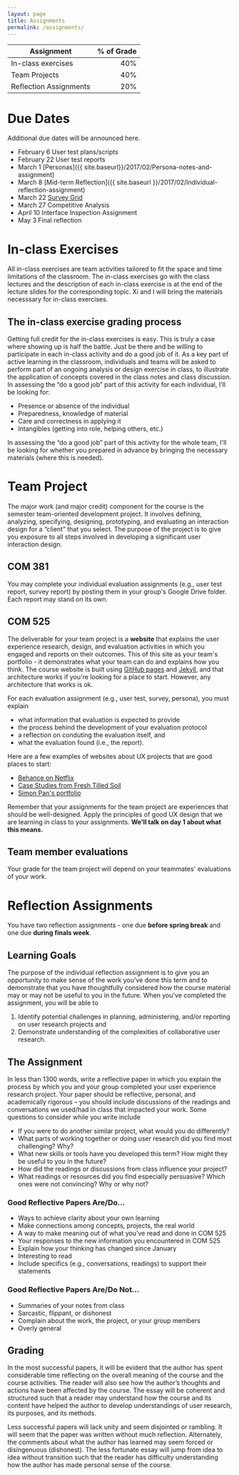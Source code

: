 ```yaml
---
layout: page
title: Assignments
permalink: /assignments/
---
```


| Assignment       | % of Grade           | 
| ------------- |-------------:| 
| In-class exercises     | 40% |
| Team Projects     | 40%  |
| Reflection Assignments | 20% |

# Due Dates

Additional due dates will be announced here.

- February 6 User test plans/scripts 
- February 22 User test reports
- March 1 [Personas]({{ site.baseurl}}/2017/02/Persona-notes-and-assignment) 
- March 8 [Mid-term Reflection]({{ site.baseurl }}/2017/02/Individual-reflection-assignment)
- March 22 [Survey Grid]({{site.baseurl}}/2017/03/Survey-grid-assignment)
- March 27 Competitive Analysis
- April 10 Interface Inspection Assignment
- May 3 Final reflection 

# In-class ExercisesAll in-class exercises are team activities tailored to fit the space and time limitations of the classroom. The in-class exercises go with the class lectures and the description of each in-class exercise is at the end of the lecture slides for the corresponding topic. Xi and I will bring the materials necesssary for in-class exercises.
## The in-class exercise grading process 
Getting full credit for the in-class exercises is easy. This is truly a case where showing up is half the battle. Just be there and be willing to participate in each in-class activity and do a good job of it. As a key part of active learning in the classroom, individuals and teams will be asked to perform part of an ongoing analysis or design exercise in class, to illustrate the application of concepts covered in the class notes and class discussion. In assessing the “do a good job” part of this activity for each individual, I'll be looking for:
- Presence or absence of the individual- Preparedness, knowledge of material- Care and correctness in applying it- Intangibles (getting into role, helping others, etc.)
In assessing the “do a good job” part of this activity for the whole team, I'll be looking for whether you prepared in advance by bringing the necessary materials (where this is needed).
# Team Project The major work (and major credit) component for the course is the semester team-oriented development project. It involves defining, analyzing, specifying, designing, prototyping, and evaluating an interaction design for a “client” that you select. The purpose of the project is to give you exposure to all steps involved in developing a significant user interaction design. 

## COM 381

You may complete your individual evaluation assignments (e.g., user test report, survey report) by posting them in your group's Google Drive folder. Each report may stand on its own.

## COM 525

The deliverable for your team project is a **website** that explains the user experience research, design, and evaluation activities in which you engaged and reports on their outcomes. This of this site as your team's portfolio - it demonstrates what your team can do and explains how you think. The course website is built using [GitHub pages](https://pages.github.com/) and [Jekyll](https://jekyllrb.com/docs/github-pages/), and that architecture works if you're looking for a place to start. However, any architecture that works is ok.

For each evaluation assignment (e.g., user test, survey, persona), you must explain 

- what information that evaluation is expected to provide
- the process behind the development of your evaluation protocol
- a reflection on conduting the evaluation itself, and 
- what the evaluation found (i.e., the report).

Here are a few examples of websites about UX projects that are good places to start:

- [Behance on Netflix](https://www.behance.net/gallery/18246173/UX-Case-Study-The-Netflix-Screening-Room)
- [Case Studies from Fresh Tilled Soil](http://www.freshtilledsoil.com/work/)
- [Simon Pan's portfolio](http://simonpan.com/)
Remember that your assignments for the team project are experiences that should be well-designed. Apply the principles of good UX design that we are learning in class to your assignments. **We'll talk on day 1 about what this means.**## Team member evaluations Your grade for the team project will depend on your teammates' evaluations of your work.

# Reflection Assignments

You have two reflection assignments - one due **before spring break** and one due **during finals week**.

## Learning Goals	The purpose of the individual reflection assignment is to give you an opportunity to make sense of the work you’ve done this term and to demonstrate that you have thoughtfully considered how the course material may or may not be useful to you in the future. When you’ve completed the assignment, you will be able to
1.	Identify potential challenges in planning, administering, and/or reporting on user research projects and2.	Demonstrate understanding of the complexities of collaborative user research.## The	Assignment	In less than 1300 words, write a reflective paper in which you explain the process by which you and your group completed your user experience research project. Your paper should be reflective, personal, and academically rigorous – you should include discussions of the readings and conversations we used/had in class that impacted your work. Some questions to consider while you write include- If you were to do another similar project, what would you do differently? - What parts of working together or doing user research did you find most challenging? Why? - What new skills or tools have you developed this term? How might they be useful to you in the future?- How did the readings or discussions from class influence your project?- What readings or resources did you find especially persuasive? Which ones were not convincing? Why or why not?

### Good Reflective Papers Are/Do…
 - Ways to achieve clarity about your own learning- Make connections among concepts, projects, the real world- A way to make meaning out of what you’ve read and done in COM 525- Your responses to the new information you encountered in COM 525- Explain how your thinking has changed since January- Interesting to read- Include specifics (e.g., conversations, readings) to support their statements
### Good Reflective Papers Are/Do Not…
- Summaries of your notes from class- Sarcastic, flippant, or dishonest- Complain about the work, the project, or your group members- Overly general## Grading	In the most successful papers, it will be evident that the author has spent considerable time reflecting on the overall meaning of the course and the course activities. The reader will also see how the author’s thoughts and actions have been affected by the course. The essay will be coherent and structured such that a reader may understand how the course and its content have helped the author to develop understandings of user research, its purposes, and its methods.Less successful papers will lack unity and seem disjointed or rambling. It will seem that the paper was written without much reflection. Alternately, the comments about what the author has learned may seem forced or disingenuous (dishonest). The less fortunate essay will jump from idea to idea without transition such that the reader has difficulty understanding how the author has made personal sense of the course.
